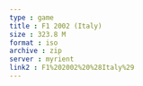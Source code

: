 ```yaml
---
type : game
title : F1 2002 (Italy)
size : 323.8 M
format : iso
archive : zip
server : myrient
link2 : F1%202002%20%28Italy%29
---
```

